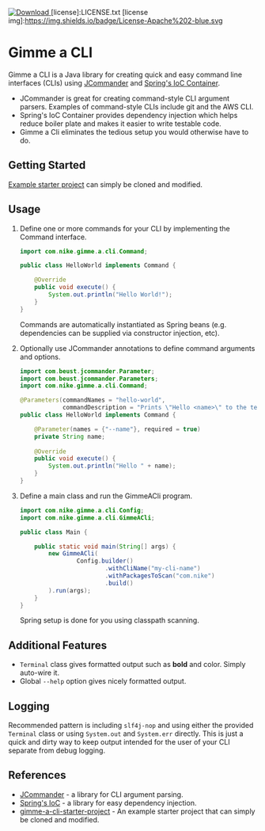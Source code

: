 [ ![Download](https://api.bintray.com/packages/nike/maven/gimme-a-cli/images/download.svg) ](https://bintray.com/nike/maven/gimme-a-cli/_latestVersion)
[license]:LICENSE.txt
[license img]:https://img.shields.io/badge/License-Apache%202-blue.svg

# Gimme a CLI

Gimme a CLI is a Java library for creating quick and easy command line interfaces (CLIs) using [JCommander](http://jcommander.org/) and 
[Spring's IoC Container](https://docs.spring.io/spring/docs/current/spring-framework-reference/core.html#spring-core).

- JCommander is great for creating command-style CLI argument parsers. Examples of command-style CLIs include git and the AWS CLI.
- Spring's IoC Container provides dependency injection which helps reduce boiler plate and makes it easier to write testable code.
- Gimme a Cli eliminates the tedious setup you would otherwise have to do.

## Getting Started

[Example starter project](https://github.com/Nike-Inc/gimme-a-cli-starter-project) can simply be cloned and modified.

## Usage

1. Define one or more commands for your CLI by implementing the Command interface.
    ```java
    import com.nike.gimme.a.cli.Command;
    
    public class HelloWorld implements Command {
    
        @Override
        public void execute() {
            System.out.println("Hello World!");
        }
    }
    ```
    Commands are automatically instantiated as Spring beans (e.g. dependencies can be supplied via constructor injection, etc).
2. Optionally use JCommander annotations to define command arguments and options.
    ```java
    import com.beust.jcommander.Parameter;
    import com.beust.jcommander.Parameters;
    import com.nike.gimme.a.cli.Command;
    
    @Parameters(commandNames = "hello-world",
                commandDescription = "Prints \"Hello <name>\" to the terminal")
    public class HelloWorld implements Command {
    
        @Parameter(names = {"--name"}, required = true)
        private String name;
        
        @Override
        public void execute() {
            System.out.println("Hello " + name);
        }
    }
    ```

3. Define a main class and run the GimmeACli program.
    ```java
    import com.nike.gimme.a.cli.Config;
    import com.nike.gimme.a.cli.GimmeACli;
    
    public class Main {
    
        public static void main(String[] args) {
            new GimmeACli(
                    Config.builder()
                            .withCliName("my-cli-name")
                            .withPackagesToScan("com.nike")
                            .build()
            ).run(args);
        }
    }
    ```
    Spring setup is done for you using classpath scanning.

## Additional Features

- `Terminal` class gives formatted output such as **bold** and color. Simply auto-wire it.
- Global `--help` option gives nicely formatted output.

## Logging

Recommended pattern is including `slf4j-nop` and using either the provided `Terminal` 
class or using `System.out` and `System.err` directly.  This is just a quick and dirty way
to keep output intended for the user of your CLI separate from debug logging.

## References

- [JCommander](http://jcommander.org/) - a library for CLI argument parsing.
- [Spring's IoC](https://docs.spring.io/spring/docs/current/spring-framework-reference/core.html#spring-core) - a library for easy dependency injection.
- [gimme-a-cli-starter-project](https://github.com/Nike-Inc/gimme-a-cli-starter-project) - An example starter project that can simply be cloned and modified.
